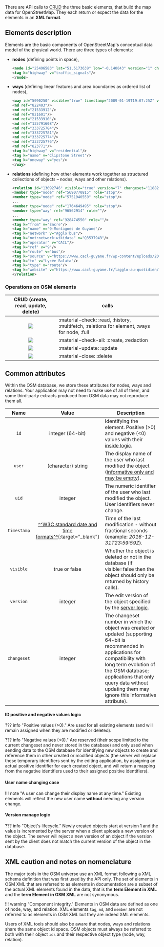 There are API calls to [CRUD](#operations-on-osm-elements) the three basic elements, that build the map data for OpenStreetMap. They each return or expect the data for the elements in an **XML format**.

## Elements description

Elements are the basic components of OpenStreetMap's conceptual data model of the physical world. There are three types of elements:

- **nodes** (defining points in space),
    ``` xml title="node_example.xml" linenums="1"
    <node id="25496583" lat="51.5173639" lon="-0.140043" version="1" changeset="203496" user="80n" uid="1238" visible="true" timestamp="2007-01-28T11:40:26Z">
    <tag k="highway" v="traffic_signals"/>
    </node>
    ```
- **ways** (defining linear features and area boundaries as ordered list of nodes),
    ``` xml title="way_example.xml" linenums="1"
    <way id="5090250" visible="true" timestamp="2009-01-19T19:07:25Z" version="8" changeset="816806" user="Blumpsy" uid="64226">
    <nd ref="822403"/>
    <nd ref="21533912"/>
    <nd ref="821601"/>
    <nd ref="21533910"/>
    <nd ref="135791608"/>
    <nd ref="333725784"/>
    <nd ref="333725781"/>
    <nd ref="333725774"/>
    <nd ref="333725776"/>
    <nd ref="823771"/>
    <tag k="highway" v="residential"/>
    <tag k="name" v="Clipstone Street"/>
    <tag k="oneway" v="yes"/>
    </way>
    ```
- **relations** (defining how other elements work together as structured collections of objects – nodes, ways and other relations).
    ``` xml title="relation_example.xml" linenums="1"
    <relation id="13092746" visible="true" version="7" changeset="118825758" timestamp="2022-03-23T15:05:48Z" user="" uid="">
    <member type="node" ref="5690770815" role="stop"/>
    <member type="node" ref="5751940550" role="stop"/>
    ...
    <member type="node" ref="1764649495" role="stop"/>
    <member type="way" ref="96562914" role=""/>
    ...
    <member type="way" ref="928474550" role=""/>
    <tag k="from" v="Encre"/>
    <tag k="name" v="9-Montagnes de Guyane"/>
    <tag k="network" v="Agglo'bus"/>
    <tag k="not:network:wikidata" v="Q3537943"/>
    <tag k="operator" v="CACL"/>
    <tag k="ref" v="9"/>
    <tag k="route" v="bus"/>
    <tag k="source" v="https://www.cacl-guyane.fr/wp-content/uploads/2021/01/PLAN-RESEAU-URBAIN-AGGLO-BUS-1.pdf"/>
    <tag k="to" v="Lycée Balata"/>
    <tag k="type" v="route"/>
    <tag k="website" v="https://www.cacl-guyane.fr/lagglo-au-quotidien/se-deplacer/transport-urbain-2/"/>
    </relation>
    ```
### Operations on OSM elements
| CRUD (create, read, update, delete) | calls |
| :---: | --- |
| ![](https://img.shields.io/badge/GET-green) | :material-check: :read, :history, :multifetch, :relations for element, :ways for node, :full |
| ![](https://img.shields.io/badge/POST-blue) | :material-check-all: :create, :redaction |
| ![](https://img.shields.io/badge/PUT-lightblue) | :material-update: :update |
| ![](https://img.shields.io/badge/DELETE-red) | :material-close: :delete |

## Common attributes

Within the OSM database, we store these attributes for nodes, ways and relations. Your application may not need to make use of all of them, and some third-party extracts produced from OSM data may not reproduce them all.

| Name | Value | Description |
| :---: | :---: | --- |
| ```id``` | integer (64-bit) | Identifying the element. Positive (>0) and negative (<0) values with their [inside logic](#id-positive-and-negative-values-logic). |
| ```user``` | (character) string | The display name of the user who last modified the object ([informative only and may be empty](#user-name-changing-case)). |
| ```uid``` | integer | The numeric identifier of the user who last modified the object. User identifiers never change. |
| ```timestamp``` | [^^W3C standard date and time formats^^](https://www.w3.org/TR/NOTE-datetime){:target="_blank"} | Time of the last modification - without fractional seconds (example: *2016-12-31T23:59:59Z*). |
| ```visible``` | true or false | Whether the object is deleted or not in the database (if visible=false then the object should only be returned by history calls). |
| ```version``` | integer | The edit version of the object specified by the [server logic](#version-manage-logic). |
| ```changeset``` | integer | The changeset number in which the object was created or updated (supporting 64-bit is recommended in applications for compatibility with long term evolution of the OSM database; applications that only query data without updating them may ignore this informative attribute). |

#### ID positive and negative values logic

??? info "Positive values (>0)."
    Are used for all existing elements (and will remain assigned when they are modified or deleted).

??? info "Negative values (<0)."
    Are reserved (their scope limited to the current changeset and never stored in the database) and only used when sending data to the OSM database for identifying new objects to create and reference them in other created or modified objects (the server will replace these temporary identifiers sent by the editing application, by assigning an actual positive identifier for each created object, and will return a mapping from the negative identifiers used to their assigned positive identifiers).

#### User name changing case

!!! note "A user can change their display name at any time."
    Existing elements will reflect the new user name **without** needing any version change.

#### Version manage logic

??? info "Object's lifecycle."
    Newly created objects start at version 1 and the value is incremented by the server when a client uploads a new version of the object. The server will reject a new version of an object if the version sent by the client does not match the current version of the object in the database.

## XML caution and notes on nomenclature

The major tools in the OSM universe use an XML format following a XML schema definition that was first used by the API only. The set of elements in OSM XML that are referred to as elements in documentation are a subset of the actual XML elements found in the data, that is the **term Element in XML** and the **term Element in OSM XML** are not synonymous.

!!! warning "Component integrity."
    Elements in OSM data are defined as one of node, way, and relation. XML elements `tag`, `nd`, and `member` are not referred to as elements in OSM XML but they are indeed XML elements.

Users of XML tools should also be aware that nodes, ways and relations share the same object id space. OSM objects must always be referred to both with their object `ids` and their respective object type (node, way, relation).